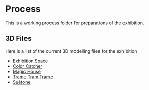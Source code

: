 # Process
This is a working process folder for preparations of the exhibition.

## 3D Files
Here is a list of the current 3D modelling files for the exhibition

- [Exhibition Space]()
- [Color Catcher](https://github.com/SarahM1236/head-md-future-of-drawing/tree/main/expo/3d)
- [Magic House](https://github.com/pensthiel/head-md-future-of-drawing/tree/main/expo/3d)
- [Trame Tram Trame](https://github.com/Mastis3000/head-md-drawing-futures/tree/main/expo/3d)
- [Suètone](https://github.com/chap0ng/2023-head-md-future-of-drawing/tree/main/expo/3d)